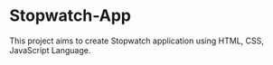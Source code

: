 # Stopwatch-App
This project aims to create Stopwatch application using HTML, CSS, JavaScript Language.
